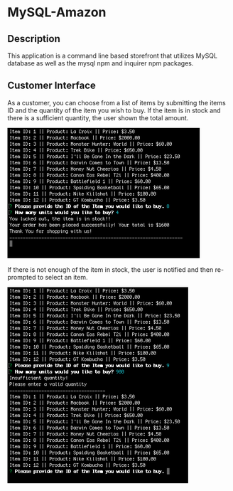 # MySQL-Amazon

## Description

This application is a command line based storefront that utilizes MySQL database as well as the mysql npm and inquirer npm packages. 

## Customer Interface

As a customer, you can choose from a list of items by submitting the items ID and the quantity of the item you wish to buy. If the item is in stock and there is a sufficient quantity, the user shown the total amount.

![Bamazon customer display](images/customer-3.png)

If there is not enough of the item in stock, the user is notified and then re-prompted to select an item.

![Bamazon customer display - insufficient quantity](images/customer-4.png)

